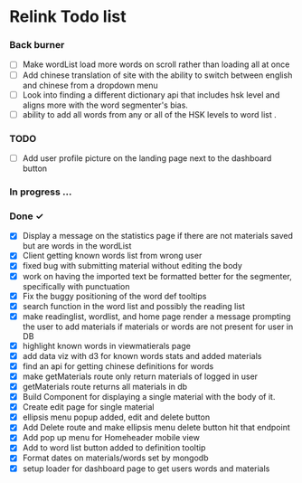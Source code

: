 # Relink Todo list

### Back burner

- [ ] Make wordList load more words on scroll rather than loading all at once
- [ ] Add chinese translation of site with the ability to switch between english and chinese from a dropdown menu
- [ ] Look into finding a different dictionary api that includes hsk level and aligns more with the word segmenter's bias.
- [ ] ability to add all words from any or all of the HSK levels to word list .

### TODO

- [ ] Add user profile picture on the landing page next to the dashboard button

### In progress ...

### Done ✓

- [x] Display a message on the statistics page if there are not materials saved but are words in the wordList
- [x] Client getting known words list from wrong user
- [x] fixed bug with submitting material without editing the body
- [x] work on having the imported text be formatted better for the segmenter, specifically with punctuation
- [x] Fix the buggy positioning of the word def tooltips
- [x] search function in the word list and possibly the reading list
- [x] make readinglist, wordlist, and home page render a message prompting the user to add materials if materials or words are not present for user in DB
- [x] highlight known words in viewmatierals page
- [x] add data viz with d3 for known words stats and added materials
- [x] find an api for getting chinese definitions for words
- [x] make getMaterials route only return materials of logged in user
- [x] getMaterials route returns all materials in db
- [x] Build Component for displaying a single material with the body of it.
- [x] Create edit page for single material
- [x] ellipsis menu popup added, edit and delete button
- [x] Add Delete route and make ellipsis menu delete button hit that endpoint
- [x] Add pop up menu for Homeheader mobile view
- [x] Add to word list button added to definition tooltip
- [x] Format dates on materials/words set by mongodb
- [x] setup loader for dashboard page to get users words and materials
